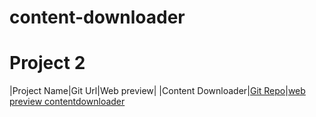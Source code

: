 # content-downloader
# Project 2
|Project Name|Git Url|Web preview|
|Content Downloader|[Git Repo](https://github.com/ankubisht987/content-downloader.git)|[web preview contentdownloader](https://ankubisht987.github.io/content-downloader/)
